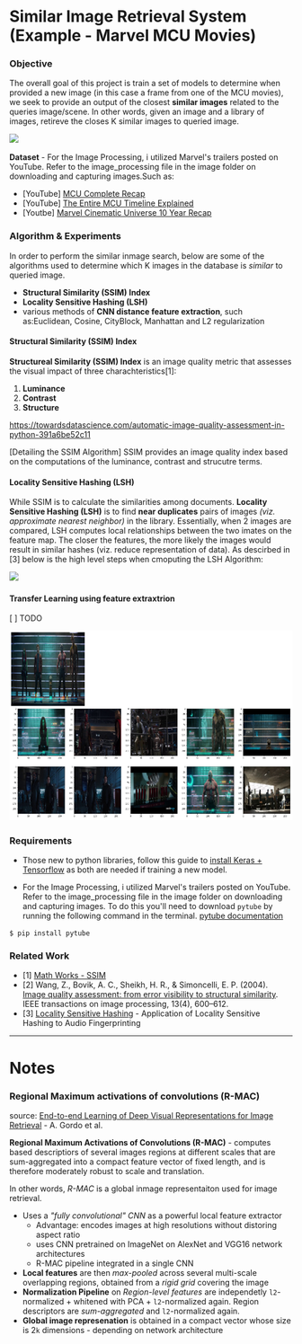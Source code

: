# Similar Image Retrieval System (Example - Marvel MCU Movies)

### Objective
The overall goal of this project is train a set of models to determine when provided a new image (in this case a frame from one of the MCU movies), we seek to provide an output of the closest __similar images__ related to the queries image/scene. In other words, given an image and a library of images, retireve the closes K similar images to queried image. 


![](https://cdn-images-1.medium.com/max/2000/1*DcfRFa1ShCK7SkoMC2dHfA.jpeg)

__Dataset__ - For the Image Processing, i utilized Marvel's trailers posted on YouTube. Refer to the image_processing file in the image folder on downloading and capturing images.Such as:
* [YouTube] [MCU Complete Recap](https://www.youtube.com/watch?v=4eMW0TKNlpQ)
* [YouTube] [The Entire MCU Timeline Explained](https://www.youtube.com/watch?v=SY86xyG-hDY&t=1088s)
* [Youtbe] [Marvel Cinematic Universe 10 Year Recap](https://www.youtube.com/watch?v=wYXav05fy4w)


### Algorithm & Experiments 

In order to perform the similar inmage search, below are some of the algorithms used to determine which K images in the database is _similar_ to queried image. 
* __Structural Similarity (SSIM) Index__
* __Locality Sensitive Hashing (LSH)__
* various methods of __CNN distance feature extraction__, such as:Euclidean, Cosine, CityBlock, Manhattan and L2 regularization 

#### Structural Similarity (SSIM) Index
__Structureal Similarity (SSIM) Index__ is an image quality metric that assesses the visual impact of three charachteristics[1]:
1. __Luminance__
2. __Contrast__
3. __Structure__

https://towardsdatascience.com/automatic-image-quality-assessment-in-python-391a6be52c11

[Detailing the SSIM Algorithm]
SSIM provides an image quality index based on the computations of the luminance, contrast and strucutre terms. 


#### Locality Sensitive Hashing (LSH)
While SSIM is to calculate the similarities among documents. __Locality Sensitive Hashing (LSH)__ is to find __near duplicates__ pairs of images _(viz. approximate nearest neighbor)_ in the library. Essentially, when 2 images are compared, LSH computes local relationships between the two imates on the feature map. The closer the features, the more likely the images would result in similar hashes (viz. reduce representation of data).  As descirbed in [3] below is the high level steps when cmoputing the LSH Algorithm:

![](https://miro.medium.com/max/952/1*27nQOTC79yfh5lzmL06Ieg.png)



#### Transfer Learning using feature extraxtrion 
[ ] TODO

![](https://github.com/naivelogic/Image_Similarity_in_Marvel_MCU/blob/master/dev/marvel_image_retrievel_sample.png)


### Requirements
* Those new to python libraries, follow this guide to [install Keras + Tensorflow](https://keras.io/#installation) as both are needed if training a new model. 

* For the Image Processing, i utilized Marvel's trailers posted on YouTube. Refer to the image_processing file in the image folder on downloading and capturing images. To do this you'll need to download `pytube` by running the following command in the terminal. [pytube documentation](https://python-pytube.readthedocs.io/en/latest/user/install.html)

```
$ pip install pytube

```




### Related Work
* [1] [Math Works - SSIM](https://www.mathworks.com/help/images/ref/ssim.html)
* [2] Wang, Z., Bovik, A. C., Sheikh, H. R., & Simoncelli, E. P. (2004). [Image quality assessment: from error visibility to structural similarity](https://ece.uwaterloo.ca/~z70wang/publications/ssim.pdf). IEEE transactions on image processing, 13(4), 600–612.
* [3] [Locality Sensitive Hashing](https://santhoshhari.github.io/Locality-Sensitive-Hashing/) - Application of Locality Sensitive Hashing to Audio Fingerprinting


-----
# Notes

### Regional Maximum activations of convolutions (R-MAC)

source: [End-to-end Learning of Deep Visual Representations for Image Retrieval](https://arxiv.org/pdf/1610.07940.pdf) - A. Gordo et al.

__Regional Maximum Activations of Convolutions (R-MAC)__ - computes based descriptiors of several images regions at different scales that are sum-aggregated into a compact feature vector of fixed length, and is therefore moderately robust to scale and translation. 

In other words, _R-MAC_ is a global inmage representaiton used for image retrieval.
* Uses a _"fully convolutional" CNN_ as a powerful local feature extractor
    * Advantage: encodes images at high resolutions without distoring aspect ratio
    * uses CNN pretrained on ImageNet on AlexNet and VGG16 network architectures
    * R-MAC pipeline integrated in a single CNN 
* __Local features__ are then _max-pooled_ across several multi-scale overlapping regions, obtained from a _rigid grid_ covering the image
* __Normalization Pipeline__ on _Region-level features_ are independetly `l2`-normalized + whitened with PCA + `l2`-normalized again. Region descriptors are _sum-aggregated_ and `l2`-normalized again. 
* __Global image represenation__ is obtained in a compact vector whose size is 2`k` dimensions - depending on network architecture
